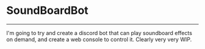# SoundBoardBot
---------------
I'm going to try and create a discord bot that can play soundboard effects on demand, and create a web console to control it.
Clearly very very WIP.
